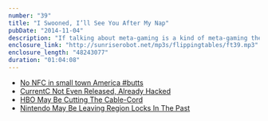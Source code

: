 ```yaml
---
number: "39"
title: "I Swooned, I’ll See You After My Nap"
pubDate: "2014-11-04"
description: "If talking about meta-gaming is a kind of meta-gaming then we're all meta-gamers now! CurrentC does us all a favor and proves that it's a joke prior to release, smalltowns are NFC poor, and region locked gaming is confirmed to be dumb."
enclosure_link: "http://sunriserobot.net/mp3s/flippingtables/ft39.mp3"
enclosure_length: "48243077"
duration: "01:04:08"
---
```

- [No NFC in small town America #butts](https://twitter.com/cmkraut/status/527252483392172034)
- [CurrentC Not Even Released, Already Hacked](http://www.businessinsider.com/currentc-hacked-2014-10)
- [HBO May Be Cutting The Cable-Cord](http://www.theverge.com/2014/10/15/6982281/hbo-go-no-cable-streaming-netflix-worst-nightmare)
- [Nintendo May Be Leaving Region Locks In The Past](http://www.nerdist.com/2014/11/gaming-daily-nintendo-may-be-leaving-region-locks-in-the-past/)
